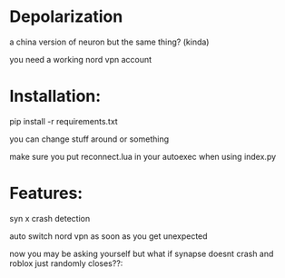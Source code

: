 # Depolarization
a china version of neuron but the same thing? (kinda)

you need a working nord vpn account

# Installation:

pip install -r requirements.txt

you can change stuff around or something

make sure you put reconnect.lua in your autoexec when using index.py

# Features:

syn x crash detection

auto switch nord vpn as soon as you get unexpected

now you may be asking yourself but what if synapse doesnt crash and roblox just randomly closes??:

